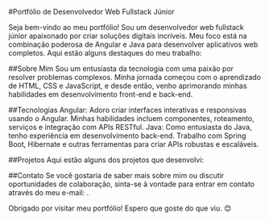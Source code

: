 #Portfólio de Desenvolvedor Web Fullstack Júnior

Seja bem-vindo ao meu portfólio! Sou um desenvolvedor web fullstack júnior apaixonado por criar soluções digitais incríveis. Meu foco está na combinação poderosa de Angular e Java para desenvolver aplicativos web completos. Aqui estão alguns destaques do meu trabalho:

##Sobre Mim
Sou um entusiasta da tecnologia com uma paixão por resolver problemas complexos. Minha jornada começou com o aprendizado de HTML, CSS e JavaScript, e desde então, venho aprimorando minhas habilidades em desenvolvimento front-end e back-end.

##Tecnologias
Angular: Adoro criar interfaces interativas e responsivas usando o Angular. Minhas habilidades incluem componentes, roteamento, serviços e integração com APIs RESTful.
Java: Como entusiasta do Java, tenho experiência em desenvolvimento back-end. Trabalho com Spring Boot, Hibernate e outras ferramentas para criar APIs robustas e escaláveis.

##Projetos
Aqui estão alguns dos projetos que desenvolvi:




##Contato
Se você gostaria de saber mais sobre mim ou discutir oportunidades de colaboração, sinta-se à vontade para entrar em contato através do meu e-mail: .

Obrigado por visitar meu portfólio! Espero que goste do que viu. 😊
